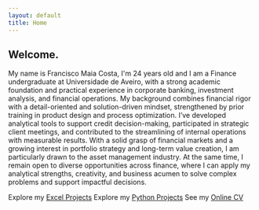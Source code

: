 ```yaml
---
layout: default
title: Home
---
```


## Welcome.

My name is Francisco Maia Costa, I'm 24 years old and I am a Finance undergraduate at Universidade de Aveiro, with a strong academic foundation and practical experience in corporate banking, investment analysis, and financial operations. My background combines financial rigor with a detail-oriented and solution-driven mindset, strengthened by prior training in product design and process optimization. I’ve developed analytical tools to support credit decision-making, participated in strategic client meetings, and contributed to the streamlining of internal operations with measurable results. With a solid grasp of financial markets and a growing interest in portfolio strategy and long-term value creation, I am particularly drawn to the asset management industry. At the same time, I remain open to diverse opportunities across finance, where I can apply my analytical strengths, creativity, and business acumen to solve complex problems and support impactful decisions.

 Explore my [Excel Projects](/excel)
 Explore my [Python Projects](/python)
 See my [Online CV](/cv)
